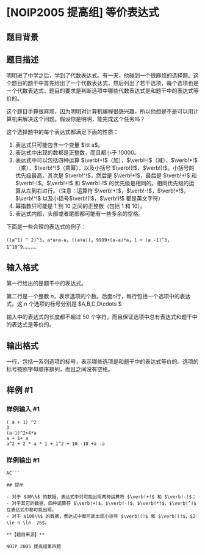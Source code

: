 # [NOIP2005 提高组] 等价表达式

## 题目背景



## 题目描述

明明进了中学之后，学到了代数表达式。有一天，他碰到一个很麻烦的选择题。这个题目的题干中首先给出了一个代数表达式，然后列出了若干选项，每个选项也是一个代数表达式，题目的要求是判断选项中哪些代数表达式是和题干中的表达式等价的。

这个题目手算很麻烦，因为明明对计算机编程很感兴趣，所以他想是不是可以用计算机来解决这个问题。假设你是明明，能完成这个任务吗？

这个选择题中的每个表达式都满足下面的性质：

1. 表达式只可能包含一个变量 $\tt a$。
2. 表达式中出现的数都是正整数，而且都小于 $10000$。
3. 表达式中可以包括四种运算 $\verb!+!$（加），$\verb!-!$（减），$\verb!*!$（乘），$\verb!^!$（乘幂），以及小括号 $\verb!(!$，$\verb!)!$。小括号的优先级最高，其次是 $\verb!^!$，然后是 $\verb!*!$，最后是 $\verb!+!$ 和 $\verb!-!$。$\verb!+!$ 和 $\verb!-!$ 的优先级是相同的。相同优先级的运算从左到右进行。（注意：运算符 $\verb!+!$，$\verb!-!$，$\verb!*!$，$\verb!^!$ 以及小括号$\verb!(!$，$\verb!)!$ 都是英文字符）  
4. 幂指数只可能是 $1$ 到 $10$ 之间的正整数（包括 $1$ 和 $10$）。
5. 表达式内部，头部或者尾部都可能有一些多余的空格。

下面是一些合理的表达式的例子：

`((a^1) ^ 2)^3`，`a*a+a-a`，`((a+a))`，`9999+(a-a)*a`，`1 + (a -1)^3`，`1^10^9`………


## 输入格式

第一行给出的是题干中的表达式。

第二行是一个整数 $n$，表示选项的个数。后面$n$行，每行包括一个选项中的表达式。这 $n$ 个选项的标号分别是 $A,B,C,D\cdots $


输入中的表达式的长度都不超过 $50$ 个字符，而且保证选项中总有表达式和题干中的表达式是等价的。


## 输出格式

一行，包括一系列选项的标号，表示哪些选项是和题干中的表达式等价的。选项的标号按照字母顺序排列，而且之间没有空格。



## 样例 #1

### 样例输入 #1
```
( a + 1) ^2
3
(a-1)^2+4*a
a + 1+ a
a^2 + 2 * a * 1 + 1^2 + 10 -10 +a -a
```

### 样例输出 #1

```
AC```

## 提示

- 对于 $30\%$ 的数据，表达式中只可能出现两种运算符 $\verb!+!$ 和 $\verb!-!$；
- 对于其它的数据，四种运算符 $\verb!+!$，$\verb!-!$，$\verb!*!$，$\verb!^!$ 在表达式中都可能出现。  
- 对于 $100\%$ 的数据，表达式中都可能出现小括号 $\verb!(!$ 和 $\verb!)!$，$2 \le n \le  26$。

**【题目来源】**

NOIP 2005 提高组第四题

